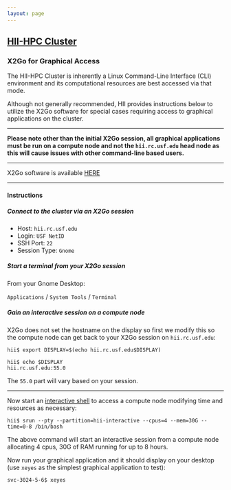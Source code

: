 ```yaml
---
layout: page
---
```


## [HII-HPC Cluster](../hii-hpc.html)

### X2Go for Graphical Access

The HII-HPC Cluster is inherently a Linux Command-Line Interface (CLI) environment and
its computational resources are best accessed via that mode.

Although not generally recommended, HII provides instructions below to utilize the X2Go software
for special cases requiring access to graphical applications on the cluster.

---

**Please note other than the initial X2Go session, all graphical applications
must be run on a compute node and not the `hii.rc.usf.edu` head node as this will cause issues
with other command-line based users.**

---

X2Go software is available [HERE](http://wiki.x2go.org/doku.php)

---

#### Instructions

##### Connect to the cluster via an X2Go session

- Host: `hii.rc.usf.edu`
- Login: `USF NetID`
- SSH Port: `22`
- Session Type: `Gnome`

##### Start a terminal from your X2Go session

From your Gnome Desktop:

`Applications` / `System Tools` / `Terminal`

##### Gain an interactive session on a compute node

X2Go does not set the hostname on the display so first we modify this so the compute node
can get back to your X2Go session on `hii.rc.usf.edu`:

```
hii$ export DISPLAY=$(echo hii.rc.usf.edu$DISPLAY)

hii$ echo $DISPLAY
hii.rc.usf.edu:55.0
```

The `55.0` part will vary based on your session.

---

Now start an [interactive shell](interactive.html) to access a compute node modifying time and resources as necessary:

```
hii$ srun --pty --partition=hii-interactive --cpus=4 --mem=30G --time=0-8 /bin/bash
```

The above command will start an interactive session from a compute node allocating 4 cpus, 30G of RAM
running for up to 8 hours.

Now run your graphical application and it should display on your desktop
(use `xeyes` as the simplest graphical application to test):

```
svc-3024-5-6$ xeyes
```














